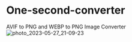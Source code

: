 # One-second-converter
AVIF to PNG and WEBP to PNG Image Converter
![photo_2023-05-27_21-09-23](https://github.com/medvenyashaxd/One-second-converter/assets/110237352/1cae92e8-f13b-458c-a6f4-6bf44cc38547)
